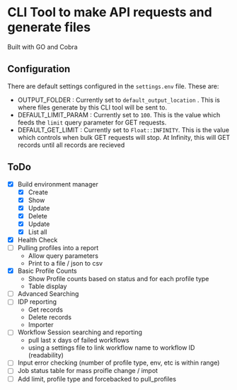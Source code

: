 # CLI Tool to make API requests and generate files

Built with GO and Cobra

## Configuration
There are default settings configured in the `settings.env` file. These are:
- OUTPUT_FOLDER : Currently set to `default_output_location` . This is where files generate by this CLI tool will be sent to.
- DEFAULT_LIMIT_PARAM : Currently set to `100`. This is the value which feeds the `limit` query parameter for GET requests.
- DEFAULT_GET_LIMIT : Currently set to `Float::INFINITY`. This is the value which controls when bulk GET requests will stop. At Infinity, this will GET records until all records are recieved


## ToDo
- [x] Build environment manager
    - [x] Create
    - [x] Show
    - [x] Update
    - [x] Delete
    - [x] Update
    - [x] List all
- [x] Health Check
- [ ] Pulling profiles into a report
    - Allow query parameters 
    - Print to a file / json to csv
- [x] Basic Profile Counts
    - Show Profile counts based on status and for each profile type
    - Table display
- [ ] Advanced Searching
- [ ] IDP reporting
    - Get records
    - Delete records
    - Importer
- [ ] Workflow Session searching and reporting
    - pull last x days of failed workflows 
    - using a settings file to link workflow name to workflow ID (readability)
- [ ] Input error checking (number of profile type, env, etc is within range)
- [ ] Job status table for mass proifle change / impot
- [ ] Add limit, profile type and forcebacked to pull_profiles